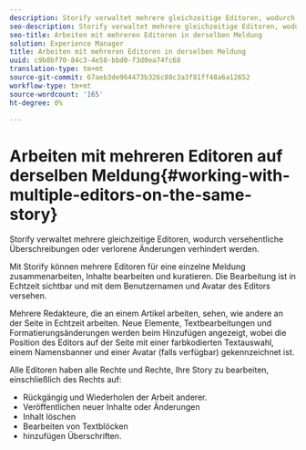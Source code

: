 ```yaml
---
description: Storify verwaltet mehrere gleichzeitige Editoren, wodurch versehentliche Überschreibungen oder verlorene Änderungen verhindert werden.
seo-description: Storify verwaltet mehrere gleichzeitige Editoren, wodurch versehentliche Überschreibungen oder verlorene Änderungen verhindert werden.
seo-title: Arbeiten mit mehreren Editoren in derselben Meldung
solution: Experience Manager
title: Arbeiten mit mehreren Editoren in derselben Meldung
uuid: c9b8bf70-84c3-4e58-bbd0-f3d0ea74fc68
translation-type: tm+mt
source-git-commit: 67aeb3de964473b326c88c3a3f81ff48a6a12652
workflow-type: tm+mt
source-wordcount: '165'
ht-degree: 0%

---
```



# Arbeiten mit mehreren Editoren auf derselben Meldung{#working-with-multiple-editors-on-the-same-story}

Storify verwaltet mehrere gleichzeitige Editoren, wodurch versehentliche Überschreibungen oder verlorene Änderungen verhindert werden.

Mit Storify können mehrere Editoren für eine einzelne Meldung zusammenarbeiten, Inhalte bearbeiten und kuratieren. Die Bearbeitung ist in Echtzeit sichtbar und mit dem Benutzernamen und Avatar des Editors versehen.

Mehrere Redakteure, die an einem Artikel arbeiten, sehen, wie andere an der Seite in Echtzeit arbeiten. Neue Elemente, Textbearbeitungen und Formatierungsänderungen werden beim Hinzufügen angezeigt, wobei die Position des Editors auf der Seite mit einer farbkodierten Textauswahl, einem Namensbanner und einer Avatar (falls verfügbar) gekennzeichnet ist.

Alle Editoren haben alle Rechte und Rechte, Ihre Story zu bearbeiten, einschließlich des Rechts auf:

* Rückgängig und Wiederholen der Arbeit anderer.
* Veröffentlichen neuer Inhalte oder Änderungen
* Inhalt löschen
* Bearbeiten von Textblöcken
* hinzufügen Überschriften.

